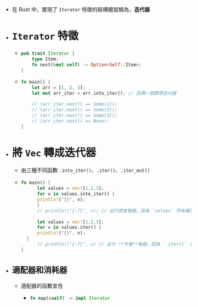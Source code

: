 - 在 Rust 中，實現了 `Iterator` 特徵的結構體就稱為，**迭代器**
- # `Iterator` 特徵
	- ```rust
	  pub trait Iterator {
	      type Item;
	      fn next(&mut self) -> Option<Self::Item>;
	  }
	  ```
	- ```rust
	  fn main() {
	      let arr = [1, 2, 3];
	      let mut arr_iter = arr.into_iter(); // 回傳一個實現迭代器
	  
	      // (arr_iter.next() == Some(1));
	      // (arr_iter.next() == Some(2));
	      // (arr_iter.next() == Some(3));
	      // (arr_iter.next() == None);
	  }
	  ```
- # 將 `Vec` 轉成迭代器
	- 由三種不同函數 `.into_iter()`、`.iter()`、`.iter_mut()`
	- ```rust
	  fn main() {
	    	let values = vec![1,2,3];
	    	for v in values.into_iter() {
	      	println!("{}", v);
	    	}
	    	// println!("{:?}", v); // 此行將會報錯，因為 `values` 所有權已被轉移。
	    	
	    	let values = vec![1,2,3];
	    	for v in values.iter() {
	      	println!("{}", v);
	  	}
	    	// println!("{:?}", v) // 此行 **不會**報錯，因為 `.iter()` 只是借用了 valuees
	  }
	  ```
- ## **適配器**和**消耗器**
	- 適配器的函數宣告
		- ```rust
		  fn map(&self) -> impl Iterator
		  ```